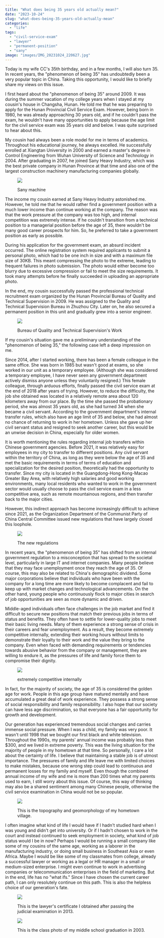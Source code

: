 ```yaml
---
title: "What does being 35 years old actually mean?"
date: "2023-10-24"
slug: "what-does-being-35-years-old-actually-mean"
categories: 
  - "life"
tags: 
  - "civil-service-exam"
  - "lawyer"
  - "permanent-position"
  - "sany"
image: "images/IMG_20231024_220627.jpg"
---
```


Today is my wife CC's 35th birthday, and in a few months, I will also turn 35. In recent years, the "phenomenon of being 35" has undoubtedly been a very popular topic in China. Taking this opportunity, I would like to briefly share my views on this issue.

<!--more-->

I first heard about the "phenomenon of being 35" around 2009. It was during the summer vacation of my college years when I stayed at my cousin's house in Changsha, Hunan. He told me that he was preparing to apply for the Hunan Provincial Civil Service Exam. However, being born in 1980, he was already approaching 30 years old, and if he couldn't pass the exam, he wouldn't have many opportunities to apply because the age limit for the civil service exam was 35 years old and below. I was quite surprised to hear about this.  
  
My cousin had always been a role model for me in terms of academics. Throughout his educational journey, he always excelled. He successfully enrolled at Xiangtan University in 2000 and earned a master's degree in Control Engineering from Wuhan University of Science and Technology in 2004. After graduating in 2007, he joined Sany Heavy Industry, which was the best private company in Hunan Province at that time and also one of the largest construction machinery manufacturing companies globally.

<figure>

![](images/R-C.jpeg)

<figcaption>

Sany machine

</figcaption>

</figure>

The income my cousin earned at Sany Heavy Industry astonished me. However, he told me that he would rather find a government position with a much lower income than continue working at the company. The reason was that the work pressure at the company was too high, and internal competition was extremely intense. If he couldn't transition from a technical position to a managerial position before the age of 35, there wouldn't be many good career prospects for him. So, he preferred to take a government position as early as possible.  
  
During his application for the government exam, an absurd incident occurred. The online registration system required applicants to submit a personal photo, which had to be one inch in size and with a maximum file size of 30KB. This meant compressing the photo to the extreme, leading to frequent failures in photo submission. The photo would either become too blurry due to excessive compression or fail to meet the size requirements. It took many attempts before he finally succeeded in uploading an appropriate photo.  
  
In the end, my cousin successfully passed the professional technical recruitment exam organized by the Hunan Provincial Bureau of Quality and Technical Supervision in 2009. He was assigned to the Quality and Technical Supervision Bureau in Zhuzhou City. Later on, he also secured a permanent position in this unit and gradually grew into a senior engineer.

<figure>

![](images/R-C28129-1024x768.jpeg)

<figcaption>

Bureau of Quality and Technical Supervision's Work

</figcaption>

</figure>

If my cousin's situation gave me a preliminary understanding of the "phenomenon of being 35," the following case left a deep impression on me.  
  
Since 2014, after I started working, there has been a female colleague in the same office. She was born in 1985 but wasn't good at exams, so she worked in our unit as a temporary employee. (Although she was considered a temporary employee, I have never seen any government department actively dismiss anyone unless they voluntarily resigned.) This female colleague, through arduous efforts, finally passed the civil service exam at the end of 2018 after years of trying. However, to reduce the difficulty, the job she obtained was located in a relatively remote area about 120 kilometers away from our place. By the time she passed the probationary period, she was almost 35 years old, as she had turned 34 when she became a civil servant. According to the government department's internal transfer rules, which also have an age limit of 35 and below, she had almost no chance of returning to work in her hometown. Unless she gave up her civil servant status and resigned to seek another career, but this would be an unwise decision in China, especially for older women.

It is worth mentioning the rules regarding internal job transfers within Chinese government agencies. Before 2021, it was relatively easy for employees in my city to transfer to different positions. Any civil servant within the territory of China, as long as they were below the age of 35 and met the basic requirements in terms of terms of education and specialization for the desired position, theoretically had the opportunity to transfer. Since my city is located in the Guangdong-Hong Kong-Macao Greater Bay Area, with relatively high salaries and good working environments, many local residents who wanted to work in the government sector would usually choose to pass the civil service exam in a less competitive area, such as remote mountainous regions, and then transfer back to the major cities.

However, this indirect approach has become increasingly difficult to achieve since 2021, as the Organization Department of the Communist Party of China Central Committee issued new regulations that have largely closed this loophole.

<figure>

![](images/Screenshot_20231024_224243-1024x906.jpg)

<figcaption>

The new regulations

</figcaption>

</figure>

In recent years, the "phenomenon of being 35" has shifted from an internal government regulation to a misconception that has spread to the societal level, particularly in large IT and internet companies. Many people believe that they may face unemployment once they reach the age of 35. Of course, this may also be related to China's demographic dividend. Some major corporations believe that individuals who have been with the company for a long time are more likely to become complacent and fail to keep up with market changes and technological advancements. On the other hand, young people who continuously flock to major cities in search of job opportunities are seen as more dynamic and driven.

Middle-aged individuals often face challenges in the job market and find it difficult to secure new positions that match their previous jobs in terms of status and benefits. They often have to settle for lower-quality jobs to meet their basic living needs. Many of them experience a strong sense of crisis in their careers and fear unemployment. As a result, they become extremely competitive internally, extending their working hours without limits to demonstrate their loyalty to their work and the value they bring to the company. Even when faced with demanding requirements or tendencies towards abusive behavior from the company or management, they are willing to endure it, as the pressures of life and family force them to compromise their dignity.

<figure>

![](images/OIP-C.jpeg)

<figcaption>

extremely competitive internally

</figcaption>

</figure>

In fact, for the majority of society, the age of 35 is considered the golden age for work. People in this age group have matured mentally and have accumulated a great deal of work experience. They possess a strong sense of social responsibility and family responsibility. I also hope that our society can have less age discrimination, so that everyone has a fair opportunity for growth and development.  
  
Our generation has experienced tremendous social changes and carries immense social pressure. When I was a child, my family was very poor. It wasn't until 1998 that we bought our first black and white television. Throughout the 1990s, my parents' annual income was probably less than $300, and we lived in extreme poverty. This was the living situation for the majority of people in my hometown at that time. So personally, I care a lot about the certainty of life. I believe that maintaining a stable job is of utmost importance. The pressures of family and life leave me with limited choices to make mistakes, because one wrong step could lead to continuous and permanent losses for my family and myself. Even though the combined annual income of my wife and me is more than 200 times what my parents used to earn, I still worry about this issue. Of course, this way of thinking may also be a shared sentiment among many Chinese people, otherwise the civil service examination in China would not be so popular.

<figure>

![](images/IMG_20231024_214438-1024x767.jpg)

<figcaption>

This is the topography and geomorphology of my hometown village.

</figcaption>

</figure>

I often imagine what kind of life I would have if I hadn't studied hard when I was young and didn't get into university. Or if I hadn't chosen to work in the court and instead continued to seek employment in society, what kind of job status would I be in now? Perhaps I would be running a small company like some of my cousins of the same age, working as a laborer in the manufacturing industry, or doing small business in Southeast Asia or even Africa. Maybe I would be like some of my classmates from college, already a successful lawyer or working as a legal or HR manager in a small or medium-sized enterprise. I might even continue to work in advertising companies or telecommunication enterprises in the field of marketing. But in the end, life has no "what ifs." Since I have chosen the current career path, I can only resolutely continue on this path. This is also the helpless choice of our generation's fate.

<figure>

![](images/IMG_358320180418-194726-jpg-1.webp)

<figcaption>

This is the lawyer's certificate I obtained after passing the judicial examination in 2013.

</figcaption>

</figure>

<figure>

![](images/IMG_20231024_215621.jpg)

<figcaption>

This is the class photo of my middle school graduation in 2003.

</figcaption>

</figure>
